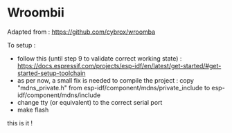 # Wroombii

Adapted from : https://github.com/cybrox/wroomba

To setup :
- follow this (until step 9 to validate correct working state) : https://docs.espressif.com/projects/esp-idf/en/latest/get-started/#get-started-setup-toolchain
- as per now, a small fix is needed to compile the project :
copy "mdns_private.h" from esp-idf/component/mdns/private_include to esp-idf/component/mdns/include
- change tty (or equivalent) to the correct serial port 
- make flash 

this is it !
